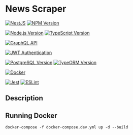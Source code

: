 
# News Scraper

</p>
<a href="https://nestjs.com/" target="_blank"> <img src="https://img.shields.io/badge/NestJS-Framework-red.svg" alt="NestJS" /></a>
<a href="https://www.npmjs.com/~nestjscore" target="_blank"> <img src="https://img.shields.io/npm/v/@nestjs/core.svg" alt="NPM Version" /></a>
</p>
<a href="https://nodejs.org/" target="_blank"> <img src="https://img.shields.io/badge/Node.js-16%2B-green.svg" alt="Node.js Version" /></a>
<a href="https://www.typescriptlang.org/" target="_blank"> <img src="https://img.shields.io/badge/TypeScript-4%2B-blue.svg" alt="TypeScript Version" /></a>
</p>
<a href="https://graphql.org/" target="_blank"> <img src="https://img.shields.io/badge/GraphQL-API-red.svg" alt="GraphQL API" /></a>
</p>
<a href="https://jwt.io/" target="_blank"> <img src="https://img.shields.io/badge/JWT-Authentication-yellow.svg" alt="JWT Authentication" /></a>
</p>
<a href="https://www.postgresql.org/" target="_blank"> <img src="https://img.shields.io/badge/PostgreSQL-14%2B-blue.svg" alt="PostgreSQL Version" /></a>
<a href="https://typeorm.io/" target="_blank"> <img src="https://img.shields.io/badge/TypeORM-0.3%2B-orange.svg" alt="TypeORM Version" /></a>
</p>

<a href="https://www.docker.com/" target="_blank"> <img src="https://img.shields.io/badge/Docker-Enabled-blue.svg" alt="Docker" /></a>
</p>
<a href="https://jestjs.io/" target="_blank"> <img src="https://img.shields.io/badge/Jest-Testing-brightgreen.svg" alt="Jest" /></a>
<a href="https://eslint.org/" target="_blank"> <img src="https://img.shields.io/badge/ESLint-Linting-purple.svg" alt="ESLint" /></a>
</p>


## Description


## Running Docker

`docker-compose -f docker-compose.dev.yml up -d --build
`
